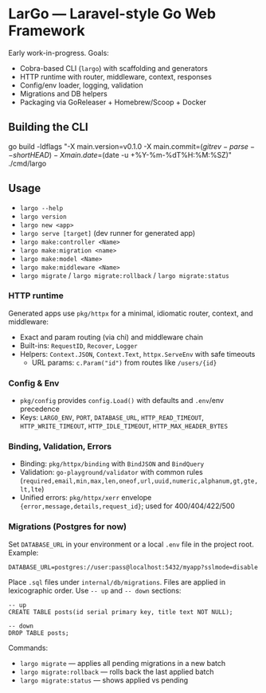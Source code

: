 # LarGo — Laravel-style Go Web Framework

Early work-in-progress. Goals:

- Cobra-based CLI (`largo`) with scaffolding and generators
- HTTP runtime with router, middleware, context, responses
- Config/env loader, logging, validation
- Migrations and DB helpers
- Packaging via GoReleaser + Homebrew/Scoop + Docker

## Building the CLI

go build -ldflags "-X main.version=v0.1.0 -X main.commit=$(git rev-parse --short HEAD) -X main.date=$(date -u +%Y-%m-%dT%H:%M:%SZ)" ./cmd/largo

## Usage

- `largo --help`
- `largo version`
- `largo new <app>`
- `largo serve [target]` (dev runner for generated app)
- `largo make:controller <Name>`
- `largo make:migration <name>`
- `largo make:model <Name>`
- `largo make:middleware <Name>`
- `largo migrate` / `largo migrate:rollback` / `largo migrate:status`

### HTTP runtime

Generated apps use `pkg/httpx` for a minimal, idiomatic router, context, and middleware:

- Exact and param routing (via chi) and middleware chain
- Built-ins: `RequestID`, `Recover`, `Logger`
- Helpers: `Context.JSON`, `Context.Text`, `httpx.ServeEnv` with safe timeouts
  - URL params: `c.Param("id")` from routes like `/users/{id}`

### Config & Env

- `pkg/config` provides `config.Load()` with defaults and `.env`/env precedence
- Keys: `LARGO_ENV`, `PORT`, `DATABASE_URL`, `HTTP_READ_TIMEOUT`, `HTTP_WRITE_TIMEOUT`, `HTTP_IDLE_TIMEOUT`, `HTTP_MAX_HEADER_BYTES`

### Binding, Validation, Errors

- Binding: `pkg/httpx/binding` with `BindJSON` and `BindQuery`
- Validation: `go-playground/validator` with common rules (`required,email,min,max,len,oneof,url,uuid,numeric,alphanum,gt,gte,lt,lte`)
- Unified errors: `pkg/httpx/xerr` envelope `{error,message,details,request_id}`; used for 400/404/422/500

### Migrations (Postgres for now)

Set `DATABASE_URL` in your environment or a local `.env` file in the project root. Example:

```
DATABASE_URL=postgres://user:pass@localhost:5432/myapp?sslmode=disable
```

Place `.sql` files under `internal/db/migrations`. Files are applied in lexicographic order. Use `-- up` and `-- down` sections:

```
-- up
CREATE TABLE posts(id serial primary key, title text NOT NULL);

-- down
DROP TABLE posts;
```

Commands:

- `largo migrate` — applies all pending migrations in a new batch
- `largo migrate:rollback` — rolls back the last applied batch
- `largo migrate:status` — shows applied vs pending
